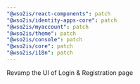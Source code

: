 ```yaml
---
"@wso2is/react-components": patch
"@wso2is/identity-apps-core": patch
"@wso2is/myaccount": patch
"@wso2is/theme": patch
"@wso2is/console": patch
"@wso2is/core": patch
"@wso2is/i18n": patch
---
```


Revamp the UI of Login & Registration page
